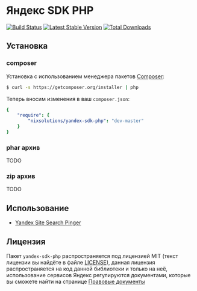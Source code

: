 Яндекс SDK PHP
==============

[![Build Status](https://secure.travis-ci.org/nixsolutions/yandex-sdk-php.png?branch=master)](https://travis-ci.org/nixsolutions/yandex-sdk-php)
[![Latest Stable Version](https://poser.pugx.org/nixsolutions/yandex-sdk-php/v/stable.png)](https://packagist.org/packages/nixsolutions/yandex-sdk-php)
[![Total Downloads](https://poser.pugx.org/nixsolutions/yandex-sdk-php/downloads.png)](https://packagist.org/packages/nixsolutions/yandex-sdk-php)

## Установка

### composer

Установка с использованием менеджера пакетов [Composer](http://getcomposer.org):

```bash
$ curl -s https://getcomposer.org/installer | php
```

Теперь вносим изменения в ваш `composer.json`:

```yaml
{
    "require": {
        "nixsolutions/yandex-sdk-php": "dev-master"
    }
}
```

### phar архив

TODO

### zip архив

TODO

## Использование

* [Yandex Site Search Pinger](https://github.com/nixsolutions/yandex-sdk-php/wiki/Yandex-Site-Search-Pinger)

## Лицензия

Пакет `yandex-sdk-php` распространяется под лицензией MIT (текст лицензии вы найдёте в файле
[LICENSE](https://raw.github.com/nixsolutions/yandex-sdk-php/master/LICENSE)), данная лицензия
распространяется на код данной библиотеки и только на неё, использование сервисов Яндекс регулируются
документами, которые вы сможете найти на странице [Правовые документы](http://legal.yandex.ru/)
